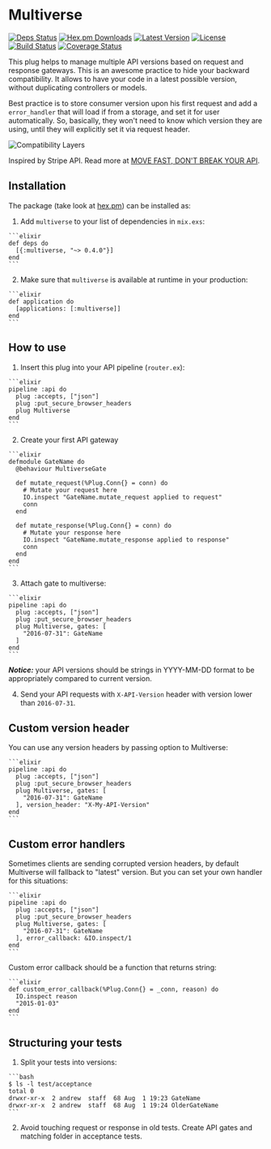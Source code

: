 # Multiverse

[![Deps Status](https://beta.hexfaktor.org/badge/all/github/Nebo15/multiverse.svg)](https://beta.hexfaktor.org/github/Nebo15/multiverse) [![Hex.pm Downloads](https://img.shields.io/hexpm/dw/multiverse.svg?maxAge=3600)](https://hex.pm/packages/multiverse) [![Latest Version](https://img.shields.io/hexpm/v/multiverse.svg?maxAge=3600)](https://hex.pm/packages/multiverse) [![License](https://img.shields.io/hexpm/l/multiverse.svg?maxAge=3600)](https://hex.pm/packages/multiverse) [![Build Status](https://travis-ci.org/Nebo15/multiverse.svg?branch=master)](https://travis-ci.org/Nebo15/multiverse) [![Coverage Status](https://coveralls.io/repos/github/Nebo15/multiverse/badge.svg?branch=master)](https://coveralls.io/github/Nebo15/multiverse?branch=master)

This plug helps to manage multiple API versions based on request and response gateways. This is an awesome practice to hide your backward compatibility. It allows to have your code in a latest possible version, without duplicating controllers or models.

Best practice is to store consumer version upon his first request and add a ```error_handler``` that will load if from a storage, and set it for user automatically. So, basically, they won't need to know which version they are using, until they will explicitly set it via request header.

![Compatibility Layers](http://amberonrails.com/images/posts/move-fast-dont-break-your-api/compatibility-layers.png "Compatibility Layers")

Inspired by Stripe API. Read more at [MOVE FAST, DON'T BREAK YOUR API](http://amberonrails.com/move-fast-dont-break-your-api/).

## Installation

The package (take look at [hex.pm](https://hex.pm/packages/multiverse)) can be installed as:

  1. Add `multiverse` to your list of dependencies in `mix.exs`:

    ```elixir
    def deps do
      [{:multiverse, "~> 0.4.0"}]
    end
    ```

  2. Make sure that `multiverse` is available at runtime in your production:

    ```elixir
    def application do
      [applications: [:multiverse]]
    end
    ```

## How to use

  1. Insert this plug into your API pipeline (```router.ex```):

    ```elixir
    pipeline :api do
      plug :accepts, ["json"]
      plug :put_secure_browser_headers
      plug Multiverse
    end
    ```

  2. Create your first API gateway

    ```elixir
    defmodule GateName do
      @behaviour MultiverseGate

      def mutate_request(%Plug.Conn{} = conn) do
        # Mutate your request here
        IO.inspect "GateName.mutate_request applied to request"
        conn
      end

      def mutate_response(%Plug.Conn{} = conn) do
        # Mutate your response here
        IO.inspect "GateName.mutate_response applied to response"
        conn
      end
    end
    ```

  3. Attach gate to multiverse:

    ```elixir
    pipeline :api do
      plug :accepts, ["json"]
      plug :put_secure_browser_headers
      plug Multiverse, gates: [
        "2016-07-31": GateName
      ]
    end
    ```

  ***Notice:*** your API versions should be strings in YYYY-MM-DD format to be appropriately compared to current version.

  4. Send your API requests with ```X-API-Version``` header with version lower than ```2016-07-31```.

## Custom version header

  You can use any version headers by passing option to Multiverse:

    ```elixir
    pipeline :api do
      plug :accepts, ["json"]
      plug :put_secure_browser_headers
      plug Multiverse, gates: [
        "2016-07-31": GateName
      ], version_header: "X-My-API-Version"
    end
    ```

## Custom error handlers

  Sometimes clients are sending corrupted version headers, by default Multiverse will fallback to "latest" version. But you can set your own handler for this situations:

    ```elixir
    pipeline :api do
      plug :accepts, ["json"]
      plug :put_secure_browser_headers
      plug Multiverse, gates: [
        "2016-07-31": GateName
      ], error_callback: &IO.inspect/1
    end
    ```

  Custom error callback should be a function that returns string:

    ```elixir
    def custom_error_callback(%Plug.Conn{} = _conn, reason) do
      IO.inspect reason
      "2015-01-03"
    end
    ```

## Structuring your tests

  1. Split your tests into versions:

    ```bash
    $ ls -l test/acceptance
    total 0
    drwxr-xr-x  2 andrew  staff  68 Aug  1 19:23 GateName
    drwxr-xr-x  2 andrew  staff  68 Aug  1 19:24 OlderGateName
    ```

  2. Avoid touching request or response in old tests. Create API gates and matching folder in acceptance tests.
